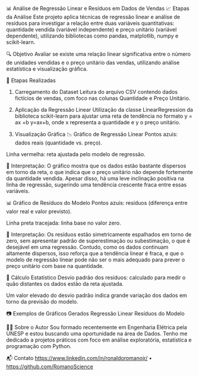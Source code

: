 📊 Análise de Regressão Linear e Resíduos em Dados de Vendas
📈 Etapas da Análise
Este projeto aplica técnicas de regressão linear e análise de resíduos para investigar a relação entre duas variáveis quantitativas: quantidade vendida (variável independente) e preço unitário (variável dependente), utilizando bibliotecas como pandas, matplotlib, numpy e scikit-learn.

🔍 Objetivo
Avaliar se existe uma relação linear significativa entre o número de unidades vendidas e o preço unitário das vendas, utilizando análise estatística e visualização gráfica.

📁 Etapas Realizadas
1. Carregamento do Dataset
Leitura do arquivo CSV contendo dados fictícios de vendas, com foco nas colunas Quantidade e Preço Unitário.

2. Aplicação da Regressão Linear
Utilização da classe LinearRegression da biblioteca scikit-learn para ajustar uma reta de tendência no formato 
y = ax +b
y=ax+b, onde x representa a quantidade e y o preço unitário.

3. Visualização Gráfica
📉 Gráfico de Regressão Linear
Pontos azuis: dados reais (quantidade vs. preço).

Linha vermelha: reta ajustada pelo modelo de regressão.

🧐 Interpretação:
O gráfico mostra que os dados estão bastante dispersos em torno da reta, o que indica que o preço unitário não depende fortemente da quantidade vendida.
Apesar disso, há uma leve inclinação positiva na linha de regressão, sugerindo uma tendência crescente fraca entre essas variáveis.

📊 Gráfico de Resíduos do Modelo
Pontos azuis: resíduos (diferença entre valor real e valor previsto).

Linha preta tracejada: linha base no valor zero.

🧠 Interpretação:
Os resíduos estão simetricamente espalhados em torno de zero, sem apresentar padrão de superestimação ou subestimação, o que é desejável em uma regressão.
Contudo, como os dados continuam altamente dispersos, isso reforça que a tendência linear é fraca, e que o modelo de regressão linear pode não ser o mais adequado para prever o preço unitário com base na quantidade.

🧮 Cálculo Estatístico
Desvio padrão dos resíduos: calculado para medir o quão distantes os dados estão da reta ajustada.

Um valor elevado do desvio padrão indica grande variação dos dados em torno da previsão do modelo.

📷 Exemplos de Gráficos Gerados
Regressão Linear	Resíduos do Modelo

👨‍🎓 Sobre o Autor
Sou formado recentemente em Engenharia Elétrica pela UNESP e estou buscando uma oportunidade na área de Dados.
Tenho me dedicado a projetos práticos com foco em análise exploratória, estatística e programação com Python.

📬 Contato
https://www.linkedin.com/in/ronaldoromanojr/ • https://github.com/RomanoScience 
